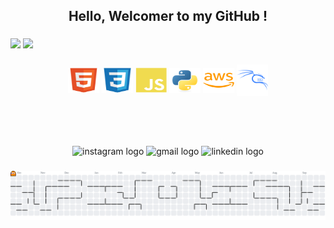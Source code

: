 <h2 align="center">  Hello, Welcomer to my GitHub ! </h2>

###

<div>
<img width="48%" src="https://github-readme-stats.vercel.app/api?username=cloudporto&show_icons=true&theme=dark&include_all_commits=true&count_private=true"/>
<img width="48%" src="https://github-readme-stats.vercel.app/api/top-langs/?username=cloudporto&layout=compact&langs_count=16&theme=dark" />
  
</div>

###

<div align="center">
<img align="center" alt="Porto-HTML" height="40" width="50" src="https://raw.githubusercontent.com/devicons/devicon/master/icons/html5/html5-original.svg">
<img align="center" alt="Porto-CSS" height="40" width="50" src="https://raw.githubusercontent.com/devicons/devicon/master/icons/css3/css3-original.svg">         
<img align="center" alt="Porto-Javascript" height="40" width="50" src="https://raw.githubusercontent.com/devicons/devicon/master/icons/javascript/javascript-plain.svg">         
<img align="center" alt="Porto-Python" height="40" width="50" src="https://raw.githubusercontent.com/devicons/devicon/master/icons/python/python-original.svg">                 
<img align="center" alt="Porto-aws" height="40" width="50" src="https://raw.githubusercontent.com/devicons/devicon/54cfe13ac10eaa1ef817a343ab0a9437eb3c2e08/icons/amazonwebservices/amazonwebservices-plain-wordmark.svg">   
<img align="center" alt="Porto-Kalilinux" height="50" width="50" src="https://raw.githubusercontent.com/devicons/devicon/54cfe13ac10eaa1ef817a343ab0a9437eb3c2e08/icons/kalilinux/kalilinux-plain-wordmark.svg">  
</div>

###


<br clear="both">


###

<br clear="both">

<div align="center">
  <img src="https://img.shields.io/static/v1?message=Instagram&logo=instagram&label=&color=E4405F&logoColor=white&labelColor=&style=for-the-badge" height="30" alt="instagram logo"  />
  <img src="https://img.shields.io/static/v1?message=Gmail&logo=gmail&label=&color=D14836&logoColor=white&labelColor=&style=for-the-badge" height="30" alt="gmail logo"  />
  <img src="https://img.shields.io/static/v1?message=LinkedIn&logo=linkedin&label=&color=0077B5&logoColor=white&labelColor=&style=for-the-badge" height="30" alt="linkedin logo"  />
</div>

###

<picture>
  <source media="(prefers-color-scheme: dark)" srcset="https://raw.githubusercontent.com/cloudporto/cloudporto/output/pacman-contribution-graph-dark.svg">
  <source media="(prefers-color-scheme: light)" srcset="https://raw.githubusercontent.com/cloudporto/cloudporto/output/pacman-contribution-graph.svg">
  <img alt="pacman contribution graph" src="https://raw.githubusercontent.com/cloudporto/cloudporto/output/pacman-contribution-graph.svg">
</picture>

###
